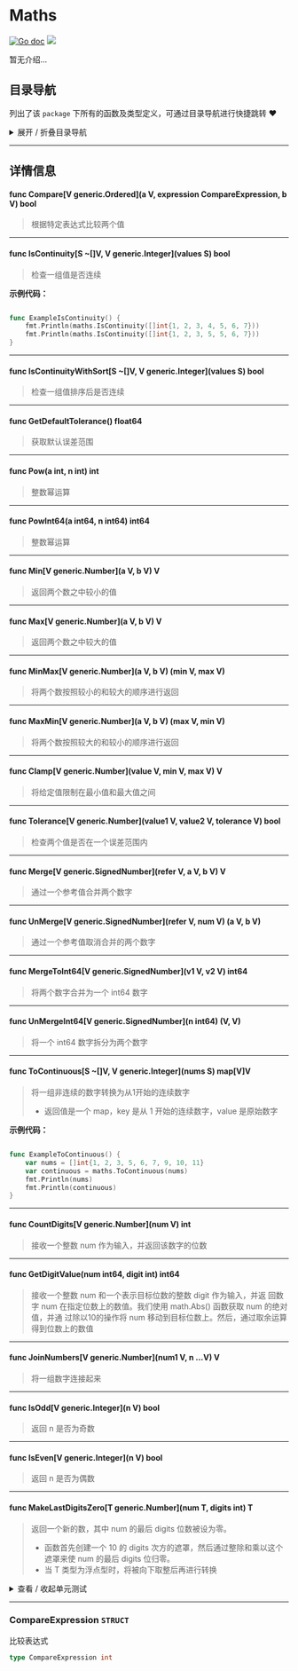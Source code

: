 # Maths

[![Go doc](https://img.shields.io/badge/go.dev-reference-brightgreen?logo=go&logoColor=white&style=flat)](https://pkg.go.dev/github.com/kercylan98/minotaur)
![](https://img.shields.io/badge/Email-kercylan@gmail.com-green.svg?style=flat)

暂无介绍...


## 目录导航
列出了该 `package` 下所有的函数及类型定义，可通过目录导航进行快捷跳转 ❤️
<details>
<summary>展开 / 折叠目录导航</summary>


> 包级函数定义

|函数名称|描述
|:--|:--
|[Compare](#Compare)|根据特定表达式比较两个值
|[IsContinuity](#IsContinuity)|检查一组值是否连续
|[IsContinuityWithSort](#IsContinuityWithSort)|检查一组值排序后是否连续
|[GetDefaultTolerance](#GetDefaultTolerance)|获取默认误差范围
|[Pow](#Pow)|整数幂运算
|[PowInt64](#PowInt64)|整数幂运算
|[Min](#Min)|返回两个数之中较小的值
|[Max](#Max)|返回两个数之中较大的值
|[MinMax](#MinMax)|将两个数按照较小的和较大的顺序进行返回
|[MaxMin](#MaxMin)|将两个数按照较大的和较小的顺序进行返回
|[Clamp](#Clamp)|将给定值限制在最小值和最大值之间
|[Tolerance](#Tolerance)|检查两个值是否在一个误差范围内
|[Merge](#Merge)|通过一个参考值合并两个数字
|[UnMerge](#UnMerge)|通过一个参考值取消合并的两个数字
|[MergeToInt64](#MergeToInt64)|将两个数字合并为一个 int64 数字
|[UnMergeInt64](#UnMergeInt64)|将一个 int64 数字拆分为两个数字
|[ToContinuous](#ToContinuous)|将一组非连续的数字转换为从1开始的连续数字
|[CountDigits](#CountDigits)|接收一个整数 num 作为输入，并返回该数字的位数
|[GetDigitValue](#GetDigitValue)|接收一个整数 num 和一个表示目标位数的整数 digit 作为输入，并返
|[JoinNumbers](#JoinNumbers)|将一组数字连接起来
|[IsOdd](#IsOdd)|返回 n 是否为奇数
|[IsEven](#IsEven)|返回 n 是否为偶数
|[MakeLastDigitsZero](#MakeLastDigitsZero)|返回一个新的数，其中 num 的最后 digits 位数被设为零。


> 类型定义

|类型|名称|描述
|:--|:--|:--
|`STRUCT`|[CompareExpression](#struct_CompareExpression)|比较表达式

</details>


***
## 详情信息
#### func Compare\[V generic.Ordered\](a V, expression CompareExpression, b V) bool
<span id="Compare"></span>
> 根据特定表达式比较两个值

***
#### func IsContinuity\[S ~[]V, V generic.Integer\](values S) bool
<span id="IsContinuity"></span>
> 检查一组值是否连续

**示例代码：**

```go

func ExampleIsContinuity() {
	fmt.Println(maths.IsContinuity([]int{1, 2, 3, 4, 5, 6, 7}))
	fmt.Println(maths.IsContinuity([]int{1, 2, 3, 5, 5, 6, 7}))
}

```

***
#### func IsContinuityWithSort\[S ~[]V, V generic.Integer\](values S) bool
<span id="IsContinuityWithSort"></span>
> 检查一组值排序后是否连续

***
#### func GetDefaultTolerance() float64
<span id="GetDefaultTolerance"></span>
> 获取默认误差范围

***
#### func Pow(a int, n int) int
<span id="Pow"></span>
> 整数幂运算

***
#### func PowInt64(a int64, n int64) int64
<span id="PowInt64"></span>
> 整数幂运算

***
#### func Min\[V generic.Number\](a V, b V) V
<span id="Min"></span>
> 返回两个数之中较小的值

***
#### func Max\[V generic.Number\](a V, b V) V
<span id="Max"></span>
> 返回两个数之中较大的值

***
#### func MinMax\[V generic.Number\](a V, b V) (min V, max V)
<span id="MinMax"></span>
> 将两个数按照较小的和较大的顺序进行返回

***
#### func MaxMin\[V generic.Number\](a V, b V) (max V, min V)
<span id="MaxMin"></span>
> 将两个数按照较大的和较小的顺序进行返回

***
#### func Clamp\[V generic.Number\](value V, min V, max V) V
<span id="Clamp"></span>
> 将给定值限制在最小值和最大值之间

***
#### func Tolerance\[V generic.Number\](value1 V, value2 V, tolerance V) bool
<span id="Tolerance"></span>
> 检查两个值是否在一个误差范围内

***
#### func Merge\[V generic.SignedNumber\](refer V, a V, b V) V
<span id="Merge"></span>
> 通过一个参考值合并两个数字

***
#### func UnMerge\[V generic.SignedNumber\](refer V, num V) (a V, b V)
<span id="UnMerge"></span>
> 通过一个参考值取消合并的两个数字

***
#### func MergeToInt64\[V generic.SignedNumber\](v1 V, v2 V) int64
<span id="MergeToInt64"></span>
> 将两个数字合并为一个 int64 数字

***
#### func UnMergeInt64\[V generic.SignedNumber\](n int64) (V,  V)
<span id="UnMergeInt64"></span>
> 将一个 int64 数字拆分为两个数字

***
#### func ToContinuous\[S ~[]V, V generic.Integer\](nums S) map[V]V
<span id="ToContinuous"></span>
> 将一组非连续的数字转换为从1开始的连续数字
>   - 返回值是一个 map，key 是从 1 开始的连续数字，value 是原始数字

**示例代码：**

```go

func ExampleToContinuous() {
	var nums = []int{1, 2, 3, 5, 6, 7, 9, 10, 11}
	var continuous = maths.ToContinuous(nums)
	fmt.Println(nums)
	fmt.Println(continuous)
}

```

***
#### func CountDigits\[V generic.Number\](num V) int
<span id="CountDigits"></span>
> 接收一个整数 num 作为输入，并返回该数字的位数

***
#### func GetDigitValue(num int64, digit int) int64
<span id="GetDigitValue"></span>
> 接收一个整数 num 和一个表示目标位数的整数 digit 作为输入，并返
> 回数字 num 在指定位数上的数值。我们使用 math.Abs() 函数获取 num 的绝对值，并通
> 过除以10的操作将 num 移动到目标位数上。然后，通过取余运算得到位数上的数值

***
#### func JoinNumbers\[V generic.Number\](num1 V, n ...V) V
<span id="JoinNumbers"></span>
> 将一组数字连接起来

***
#### func IsOdd\[V generic.Integer\](n V) bool
<span id="IsOdd"></span>
> 返回 n 是否为奇数

***
#### func IsEven\[V generic.Integer\](n V) bool
<span id="IsEven"></span>
> 返回 n 是否为偶数

***
#### func MakeLastDigitsZero\[T generic.Number\](num T, digits int) T
<span id="MakeLastDigitsZero"></span>
> 返回一个新的数，其中 num 的最后 digits 位数被设为零。
>   - 函数首先创建一个 10 的 digits 次方的遮罩，然后通过整除和乘以这个遮罩来使 num 的最后 digits 位归零。
>   - 当 T 类型为浮点型时，将被向下取整后再进行转换

<details>
<summary>查看 / 收起单元测试</summary>


```go

func TestMakeLastDigitsZero(t *testing.T) {
	for i := 0; i < 20; i++ {
		n := float64(random.Int64(100, 999999))
		t.Log(n, 3, maths.MakeLastDigitsZero(n, 3))
	}
}

```


</details>


***
<span id="struct_CompareExpression"></span>
### CompareExpression `STRUCT`
比较表达式
```go
type CompareExpression int
```
